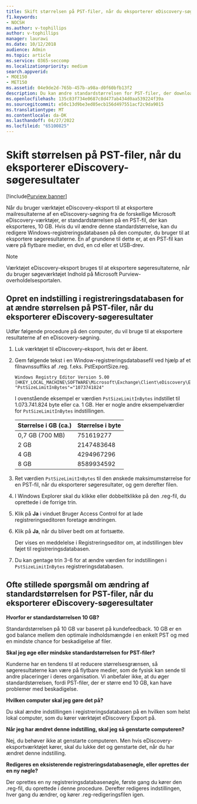 ```yaml
---
title: Skift størrelsen på PST-filer, når du eksporterer eDiscovery-søgeresultater
f1.keywords:
- NOCSH
ms.author: v-tophillips
author: v-tophillips
manager: laurawi
ms.date: 10/12/2018
audience: Admin
ms.topic: article
ms.service: O365-seccomp
ms.localizationpriority: medium
search.appverid:
- MOE150
- MET150
ms.assetid: 04e9de2d-765b-457b-a98a-d0f60bfb13f2
description: Du kan ændre standardstørrelsen for PST-filer, der downloades til din computer, når du eksporterer eDiscovery-søgeresultater.
ms.openlocfilehash: 135c83f734e0687c8d477ab434d0aa539224f39a
ms.sourcegitcommit: e50c13d9be3ed05ecb156d497551acf2c9da9015
ms.translationtype: MT
ms.contentlocale: da-DK
ms.lasthandoff: 04/27/2022
ms.locfileid: "65100825"
---
```

# <a name="change-the-size-of-pst-files-when-exporting-ediscovery-search-results"></a>Skift størrelsen på PST-filer, når du eksporterer eDiscovery-søgeresultater

[!include[Purview banner](../includes/purview-rebrand-banner.md)]

Når du bruger værktøjet eDiscovery-eksport til at eksportere mailresultaterne af en eDiscovery-søgning fra de forskellige Microsoft eDiscovery-værktøjer, er standardstørrelsen på en PST-fil, der kan eksporteres, 10 GB. Hvis du vil ændre denne standardstørrelse, kan du redigere Windows-registreringsdatabasen på den computer, du bruger til at eksportere søgeresultaterne. En af grundene til dette er, at en PST-fil kan være på flytbare medier, en dvd, en cd eller et USB-drev. 
  
> [!NOTE]
> Værktøjet eDiscovery-eksport bruges til at eksportere søgeresultaterne, når du bruger søgeværktøjet Indhold på Microsoft Purview-overholdelsesportalen.
  
## <a name="create-a-registry-setting-to-change-the-size-of-pst-files-when-you-export-ediscovery-search-results"></a>Opret en indstilling i registreringsdatabasen for at ændre størrelsen på PST-filer, når du eksporterer eDiscovery-søgeresultater

Udfør følgende procedure på den computer, du vil bruge til at eksportere resultaterne af en eDiscovery-søgning.
  
1. Luk værktøjet til eDiscovery-eksport, hvis det er åbent. 
    
2. Gem følgende tekst i en Window-registreringsdatabasefil ved hjælp af et filnavnssuffiks af .reg. f.eks. PstExportSize.reg. 
    
    ```text
    Windows Registry Editor Version 5.00
    [HKEY_LOCAL_MACHINE\SOFTWARE\Microsoft\Exchange\Client\eDiscovery\ExportTool]
    "PstSizeLimitInBytes"="1073741824"
    ```

    I ovenstående eksempel er værdien  `PstSizeLimitInBytes` indstillet til 1.073.741.824 byte eller ca. 1 GB. Her er nogle andre eksempelværdier for  `PstSizeLimitInBytes` indstillingen. 
    
    |**Størrelse i GB (ca.)**|**Størrelse i byte**|
    |:-----|:-----|
    |0,7 GB (700 MB)  <br/> |751619277  <br/> |
    |2 GB  <br/> |2147483648  <br/> |
    |4 GB  <br/> |4294967296  <br/> |
    |8 GB  <br/> |8589934592  <br/> |
   
3. Ret værdien `PstSizeLimitInBytes` til den ønskede maksimumstørrelse for en PST-fil, når du eksporterer søgeresultater, og gem derefter filen. 
    
4. I Windows Explorer skal du klikke eller dobbeltklikke på den .reg-fil, du oprettede i de forrige trin.
    
5. Klik på **Ja** i vinduet Bruger Access Control for at lade registreringseditoren foretage ændringen. 
    
6. Klik på **Ja**, når du bliver bedt om at fortsætte.
    
    Der vises en meddelelse i Registreringseditor om, at indstillingen blev føjet til registreringsdatabasen.
    
7. Du kan gentage trin 3-6 for at ændre værdien for indstillingen i  `PstSizeLimitInBytes` registreringsdatabasen. 
  
## <a name="frequently-asked-questions-about-changing-the-default-size-of-pst-files-when-you-export-ediscovery-search-results"></a>Ofte stillede spørgsmål om ændring af standardstørrelsen for PST-filer, når du eksporterer eDiscovery-søgeresultater

 **Hvorfor er standardstørrelsen 10 GB?**
  
Standardstørrelsen på 10 GB var baseret på kundefeedback. 10 GB er en god balance mellem den optimale indholdsmængde i en enkelt PST og med en mindste chance for beskadigelse af filer.
  
 **Skal jeg øge eller mindske standardstørrelsen for PST-filer?**
  
Kunderne har en tendens til at reducere størrelsesgrænsen, så søgeresultaterne kan være på flytbare medier, som de fysisk kan sende til andre placeringer i deres organisation. Vi anbefaler ikke, at du øger standardstørrelsen, fordi PST-filer, der er større end 10 GB, kan have problemer med beskadigelse.
  
 **Hvilken computer skal jeg gøre det på?**
  
Du skal ændre indstillingen i registreringsdatabasen på en hvilken som helst lokal computer, som du kører værktøjet eDiscovery Export på.
  
 **Når jeg har ændret denne indstilling, skal jeg så genstarte computeren?**
  
Nej, du behøver ikke at genstarte computeren. Men hvis eDiscovery-eksportværktøjet kører, skal du lukke det og genstarte det, når du har ændret denne indstilling.
  
 **Redigeres en eksisterende registreringsdatabasenøgle, eller oprettes der en ny nøgle?**
  
Der oprettes en ny registreringsdatabasenøgle, første gang du kører den .reg-fil, du oprettede i denne procedure. Derefter redigeres indstillingen, hver gang du ændrer, og kører .reg-redigeringsfilen igen.
